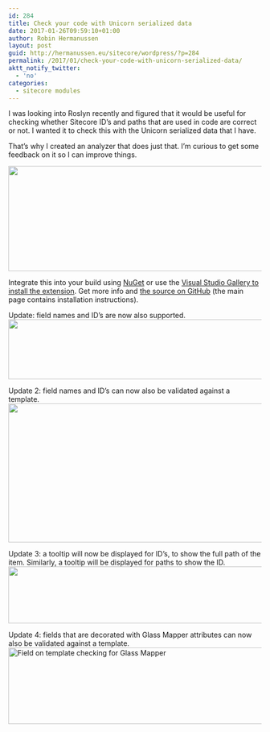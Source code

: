 ```yaml
---
id: 284
title: Check your code with Unicorn serialized data
date: 2017-01-26T09:59:10+01:00
author: Robin Hermanussen
layout: post
guid: http://hermanussen.eu/sitecore/wordpress/?p=284
permalink: /2017/01/check-your-code-with-unicorn-serialized-data/
aktt_notify_twitter:
  - 'no'
categories:
  - sitecore modules
---
```

I was looking into Roslyn recently and figured that it would be useful for checking whether Sitecore ID&#8217;s and paths that are used in code are correct or not. I wanted it to check this with the Unicorn serialized data that I have.

That&#8217;s why I created an analyzer that does just that. I&#8217;m curious to get some feedback on it so I can improve things.

[<img class="aligncenter size-full wp-image-289" title="check_serialized_data_analyzer" src="http://hermanussen.eu/sitecore/wordpress/wp-content/uploads/2017/01/check_serialized_data_analyzer.png" alt="" width="851" height="209" srcset="http://hermanussen.eu/sitecore/wordpress/wp-content/uploads/2017/01/check_serialized_data_analyzer.png 851w, http://hermanussen.eu/sitecore/wordpress/wp-content/uploads/2017/01/check_serialized_data_analyzer-300x73.png 300w" sizes="(max-width: 851px) 100vw, 851px" />](http://hermanussen.eu/sitecore/wordpress/wp-content/uploads/2017/01/check_serialized_data_analyzer.png)

Integrate this into your build using <a title="Rainbow data analyzer on NuGet" href="https://www.nuget.org/packages/RainbowDataAnalyzer/" onclick="javascript:_gaq.push(['_trackEvent','outbound-article','http://www.nuget.org']);">NuGet</a> or use the <a title="Rainbow data analyzer on Visual Studio Gallery" href="https://marketplace.visualstudio.com/items?itemName=hermanussen.SitecoreRainbowDataAnalyzer" onclick="javascript:_gaq.push(['_trackEvent','outbound-article','http://marketplace.visualstudio.com']);">Visual Studio Gallery to install the extension</a>. Get more info and <a title="Source code on GitHub for Rainbow data analyzer" href="https://github.com/hermanussen/RainbowDataAnalyzer" onclick="javascript:_gaq.push(['_trackEvent','outbound-article','http://github.com']);">the source on GitHub</a> (the main page contains installation instructions).

Update: field names and ID&#8217;s are now also supported.[<img class="aligncenter size-full wp-image-293" title="field_validation" src="http://hermanussen.eu/sitecore/wordpress/wp-content/uploads/2017/01/field_validation.png" alt="" width="576" height="119" srcset="http://hermanussen.eu/sitecore/wordpress/wp-content/uploads/2017/01/field_validation.png 576w, http://hermanussen.eu/sitecore/wordpress/wp-content/uploads/2017/01/field_validation-300x61.png 300w" sizes="(max-width: 576px) 100vw, 576px" />](http://hermanussen.eu/sitecore/wordpress/wp-content/uploads/2017/01/field_validation.png)

Update 2: field names and ID&#8217;s can now also be validated against a template.[<img class="aligncenter size-full wp-image-295" title="field_on_template_checking" src="http://hermanussen.eu/sitecore/wordpress/wp-content/uploads/2017/01/field_on_template_checking.png" alt="" width="887" height="276" srcset="http://hermanussen.eu/sitecore/wordpress/wp-content/uploads/2017/01/field_on_template_checking.png 887w, http://hermanussen.eu/sitecore/wordpress/wp-content/uploads/2017/01/field_on_template_checking-300x93.png 300w" sizes="(max-width: 887px) 100vw, 887px" />](http://hermanussen.eu/sitecore/wordpress/wp-content/uploads/2017/01/field_on_template_checking.png)

Update 3: a tooltip will now be displayed for ID&#8217;s, to show the full path of the item. Similarly, a tooltip will be displayed for paths to show the ID.[<img class="aligncenter size-full wp-image-297" title="path_tooltip" src="http://hermanussen.eu/sitecore/wordpress/wp-content/uploads/2017/01/path_tooltip.png" alt="" width="835" height="113" srcset="http://hermanussen.eu/sitecore/wordpress/wp-content/uploads/2017/01/path_tooltip.png 835w, http://hermanussen.eu/sitecore/wordpress/wp-content/uploads/2017/01/path_tooltip-300x40.png 300w" sizes="(max-width: 835px) 100vw, 835px" />](http://hermanussen.eu/sitecore/wordpress/wp-content/uploads/2017/01/path_tooltip.png)

Update 4: fields that are decorated with Glass Mapper attributes can now also be validated against a template.[<img class="aligncenter size-full wp-image-299" title="field_on_template_checking_glass" src="http://hermanussen.eu/sitecore/wordpress/wp-content/uploads/2017/01/field_on_template_checking_glass.png" alt="Field on template checking for Glass Mapper" width="1165" height="152" srcset="http://hermanussen.eu/sitecore/wordpress/wp-content/uploads/2017/01/field_on_template_checking_glass.png 1165w, http://hermanussen.eu/sitecore/wordpress/wp-content/uploads/2017/01/field_on_template_checking_glass-300x39.png 300w, http://hermanussen.eu/sitecore/wordpress/wp-content/uploads/2017/01/field_on_template_checking_glass-1024x133.png 1024w" sizes="(max-width: 1165px) 100vw, 1165px" />](http://hermanussen.eu/sitecore/wordpress/wp-content/uploads/2017/01/field_on_template_checking_glass.png)